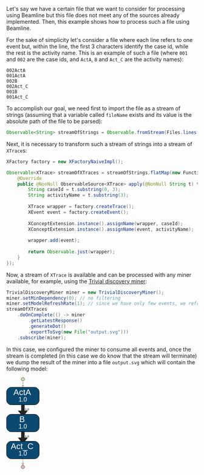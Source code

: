 Let's say we have a certain file that we want to consider for processing using Beamline but this file does not meet any of the sources already implemented. Then, this example shows how to process such a file using Beamline.

For the sake of simplicity let's consider a file where each line refers to one event but, within the line, the first 3 characters identify the case id, while the rest is the activity name. This is an example of such a file (where `001` and `002` are the case ids, and `ActA`, `B` and `Act_C` are the activity names):

```linenums="1"
002ActA
001ActA
002B
002Act_C
001B
001Act_C
```

To accomplish our goal, we need first to import the file as a stream of strings (assuming that a variable called `fileName` exists and its value is the absolute path of the file to be parsed):

```java linenums="1"
Observable<String> streamOfStrings = Observable.fromStream(Files.lines(Paths.get(fileName)));
```

Next, it is necessary to transform such a stream of strings into a stream of `XTrace`s:

```java linenums="2"
XFactory factory = new XFactoryNaiveImpl();

Observable<XTrace> streamOfXTraces = streamOfStrings.flatMap(new Function<String, ObservableSource<XTrace>>() {
	@Override
	public @NonNull ObservableSource<XTrace> apply(@NonNull String t) throws Throwable {
		String caseId = t.substring(0, 3);
		String activityName = t.substring(3);
		
		XTrace wrapper = factory.createTrace();
		XEvent event = factory.createEvent();
		
		XConceptExtension.instance().assignName(wrapper, caseId);
		XConceptExtension.instance().assignName(event, activityName);
		
		wrapper.add(event);
		
		return Observable.just(wrapper);
	}
});
```

Now, a stream of `XTrace` is available and can be processed with any miner available, for example, using the [Trivial discovery miner](../implemented-techniques/discovery-trivial.md):

```java linenums="21"
TrivialDiscoveryMiner miner = new TrivialDiscoveryMiner();
miner.setMinDependency(0); // no filtering
miner.setModelRefreshRate(1); // since we have only few events, we refresh the output at every event
streamOfXTraces
	.doOnComplete(() -> miner
		.getLatestResponse()
		.generateDot()
		.exportToSvg(new File("output.svg")))
	.subscribe(miner);
```

In this case, we configured the miner to consume all events and, once the stream is completed (in this case we do know that the stream will terminate) we dump the result of the miner into a file `output.svg` which will contain the following model:

<svg
   xmlns:dc="http://purl.org/dc/elements/1.1/"
   xmlns:cc="http://creativecommons.org/ns#"
   xmlns:rdf="http://www.w3.org/1999/02/22-rdf-syntax-ns#"
   xmlns:svg="http://www.w3.org/2000/svg"
   xmlns="http://www.w3.org/2000/svg"
   xmlns:sodipodi="http://sodipodi.sourceforge.net/DTD/sodipodi-0.dtd"
   xmlns:inkscape="http://www.inkscape.org/namespaces/inkscape"
   width="87"
   height="241"
   viewBox="0 0 87 241"
   version="1.1"
   id="svg82"
   sodipodi:docname="output-6.svg"
   inkscape:version="0.92.1 r15371">
  <metadata
     id="metadata88">
    <rdf:RDF>
      <cc:Work
         rdf:about="">
        <dc:format>image/svg+xml</dc:format>
        <dc:type
           rdf:resource="http://purl.org/dc/dcmitype/StillImage" />
        <dc:title></dc:title>
      </cc:Work>
    </rdf:RDF>
  </metadata>
  <defs
     id="defs86" />
  <sodipodi:namedview
     pagecolor="#ffffff"
     bordercolor="#666666"
     borderopacity="1"
     objecttolerance="10"
     gridtolerance="10"
     guidetolerance="10"
     inkscape:pageopacity="0"
     inkscape:pageshadow="2"
     inkscape:window-width="1920"
     inkscape:window-height="1147"
     id="namedview84"
     showgrid="false"
     fit-margin-top="0"
     fit-margin-left="0"
     fit-margin-right="0"
     fit-margin-bottom="0"
     inkscape:zoom="1.9032258"
     inkscape:cx="82.834082"
     inkscape:cy="164.098"
     inkscape:window-x="1912"
     inkscape:window-y="-8"
     inkscape:window-maximized="1"
     inkscape:current-layer="e615c20bc-8ba7-4f15-a624-44024836d1c0" />
  <g
     class="edge"
     id="e615c20bc-8ba7-4f15-a624-44024836d1c0"
     transform="translate(0.5,240.5)">
    <title
       id="title6">ef458f9c8-1e0f-4092-a07d-0c8c5f2aa299-&gt;e3b8e3384-86a9-4252-a826-a23ccd62d707</title>
    <path
       style="fill:none;stroke:#252526;stroke-width:9"
       inkscape:connector-curvature="0"
       id="path8"
       d="m 43,-190 c 0,0 0,22.239 0,41.466" />
    <polygon
       style="fill:#252526;stroke:#252526;stroke-width:9"
       id="polygon10"
       points="39.0626,-148.212 46.9376,-148.212 43,-143.212 " />
    <text
       style="font-size:8px;font-family:Arial;text-anchor:middle"
       id="text12"
       font-size="8.00"
       y="-153.60001"
       x="54">1.0</text>
  </g>
  <path
     d="m 43.5,121.5 c 0,0 0,22.239 0,41.466"
     id="path17"
     inkscape:connector-curvature="0"
     style="fill:none;stroke:#252526;stroke-width:9" />
  <polygon
     points="46.9376,-77.2118 43,-72.2118 39.0626,-77.2119 "
     id="polygon19"
     style="fill:#252526;stroke:#252526;stroke-width:9"
     transform="translate(0.5,240.5)" />
  <text
     x="54.5"
     y="157.89999"
     font-size="8.00"
     id="text21"
     style="font-size:8px;font-family:Arial;text-anchor:middle">1.0</text>
  <g
     class="edge"
     id="e3375df6b-d97a-4139-a585-694027524560"
     transform="translate(0.5,240.5)">
    <title
       id="title24">e79676f5f-97c7-4b0e-97de-5081c41113e2-&gt;e3ad28cf8-6c4b-4eb0-9bb0-8cfa80049600</title>
    <path
       style="fill:none;stroke:#c2b0ab;stroke-width:2;stroke-dasharray:5, 2"
       inkscape:connector-curvature="0"
       id="path26"
       d="m 43,-48 c 0,0 0,21.1209 0,33.5841" />
    <polygon
       style="fill:#c2b0ab;stroke:#c2b0ab;stroke-width:2"
       id="polygon28"
       points="41.2501,-14.1236 44.7501,-14.1235 43,-9.12353 " />
  </g>
  <g
     class="edge"
     id="e7ba07599-0d5c-4862-9552-dce519b93514"
     transform="translate(0.5,240.5)">
    <title
       id="title31">ee32e64a7-b6c2-49f3-9219-f6c5e070953d-&gt;ef458f9c8-1e0f-4092-a07d-0c8c5f2aa299</title>
    <path
       style="fill:none;stroke:#acb89c;stroke-width:2;stroke-dasharray:5, 2"
       inkscape:connector-curvature="0"
       id="path33"
       d="m 43,-234.5 c 0,0 0,6.838 0,15.029" />
    <polygon
       style="fill:#acb89c;stroke:#acb89c;stroke-width:2"
       id="polygon35"
       points="41.2501,-219.246 44.7501,-219.246 43,-214.246 " />
  </g>
  <g
     class="node"
     id="ef458f9c8-1e0f-4092-a07d-0c8c5f2aa299"
     transform="translate(0.5,240.5)">
    <title
       id="title38">ef458f9c8-1e0f-4092-a07d-0c8c5f2aa299</title>
    <path
       style="fill:#0b4971;stroke:#000000"
       inkscape:connector-curvature="0"
       id="path40"
       d="m 74,-214 c 0,0 -62,0 -62,0 -6,0 -12,6 -12,12 0,0 0,22 0,22 0,6 6,12 12,12 0,0 62,0 62,0 6,0 12,-6 12,-12 0,0 0,-22 0,-22 0,-6 -6,-12 -12,-12" />
    <text
       style="font-size:22px;font-family:Arial;text-anchor:start;fill:#ffffff"
       id="text42"
       font-size="22.00"
       y="-193.39999"
       x="18">ActA</text>
    <text
       style="font-size:14px;font-family:Arial;text-anchor:start;fill:#ffffff"
       id="text44"
       font-size="14.00"
       y="-193.39999"
       x="64" />
    <text
       style="font-size:16px;font-family:Arial;text-anchor:start;fill:#ffffff"
       id="text46"
       font-size="16.00"
       y="-176.2"
       x="31.5">1.0</text>
  </g>
  <g
     class="node"
     id="e3b8e3384-86a9-4252-a826-a23ccd62d707"
     transform="translate(0.5,240.5)">
    <title
       id="title49">e3b8e3384-86a9-4252-a826-a23ccd62d707</title>
    <path
       style="fill:#0b4971;stroke:#000000"
       inkscape:connector-curvature="0"
       id="path51"
       d="m 74,-143 c 0,0 -62,0 -62,0 -6,0 -12,6 -12,12 0,0 0,22 0,22 0,6 6,12 12,12 0,0 62,0 62,0 6,0 12,-6 12,-12 0,0 0,-22 0,-22 0,-6 -6,-12 -12,-12" />
    <text
       style="font-size:22px;font-family:Arial;text-anchor:start;fill:#ffffff"
       id="text53"
       font-size="22.00"
       y="-122.4"
       x="33.5">B</text>
    <text
       style="font-size:14px;font-family:Arial;text-anchor:start;fill:#ffffff"
       id="text55"
       font-size="14.00"
       y="-122.4"
       x="48.5" />
    <text
       style="font-size:16px;font-family:Arial;text-anchor:start;fill:#ffffff"
       id="text57"
       font-size="16.00"
       y="-105.2"
       x="31.5">1.0</text>
  </g>
  <g
     class="node"
     id="e79676f5f-97c7-4b0e-97de-5081c41113e2"
     transform="translate(0.5,240.5)">
    <title
       id="title60">e79676f5f-97c7-4b0e-97de-5081c41113e2</title>
    <path
       style="fill:#0b4971;stroke:#000000"
       inkscape:connector-curvature="0"
       id="path62"
       d="m 74,-72 c 0,0 -62,0 -62,0 -6,0 -12,6 -12,12 0,0 0,22 0,22 0,6 6,12 12,12 0,0 62,0 62,0 6,0 12,-6 12,-12 0,0 0,-22 0,-22 0,-6 -6,-12 -12,-12" />
    <text
       style="font-size:22px;font-family:Arial;text-anchor:start;fill:#ffffff"
       id="text64"
       font-size="22.00"
       y="-51.400002"
       x="11">Act_C</text>
    <text
       style="font-size:14px;font-family:Arial;text-anchor:start;fill:#ffffff"
       id="text66"
       font-size="14.00"
       y="-51.400002"
       x="71" />
    <text
       style="font-size:16px;font-family:Arial;text-anchor:start;fill:#ffffff"
       id="text68"
       font-size="16.00"
       y="-34.200001"
       x="31.5">1.0</text>
  </g>
  <g
     class="node"
     id="ee32e64a7-b6c2-49f3-9219-f6c5e070953d"
     transform="translate(0.5,240.5)">
    <title
       id="title71">ee32e64a7-b6c2-49f3-9219-f6c5e070953d</title>
    <circle
       style="fill:#ced6bd;stroke:#595f45"
       r="4.5"
       id="ellipse73"
       cy="-235.5"
       cx="43" />
  </g>
  <g
     class="node"
     id="e3ad28cf8-6c4b-4eb0-9bb0-8cfa80049600"
     transform="translate(0.5,240.5)">
    <title
       id="title76">e3ad28cf8-6c4b-4eb0-9bb0-8cfa80049600</title>
    <circle
       style="fill:#d8bbb9;stroke:#614847"
       r="4.5"
       id="ellipse78"
       cy="-4.5"
       cx="43" />
  </g>
</svg>